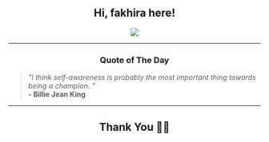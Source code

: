 <h2 align="center"> Hi, fakhira here!</h2>

<p align="center">
<a href="https://github.com/fakhiralkda" alt="github streak"><img src="https://dvst-streak.herokuapp.com/?user=fakhiralkda&theme=tokyonight&fire=DD472C"></a>
</p>

<hr>
<h3 align="center">Quote of The Day</h3>
<p align="center">
<blockquote>
<i>"I think self-awareness is probably the most important thing towards being a champion. "</i>
<br>
<b>- Billie Jean King</b>
</blockquote>
</p>


<hr>
<h2 align="center">Thank You 🙏🏼</h2>
